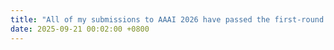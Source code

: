 ```yaml
---
title: "All of my submissions to AAAI 2026 have passed the first-round review ！"
date: 2025-09-21 00:02:00 +0800
---
```

